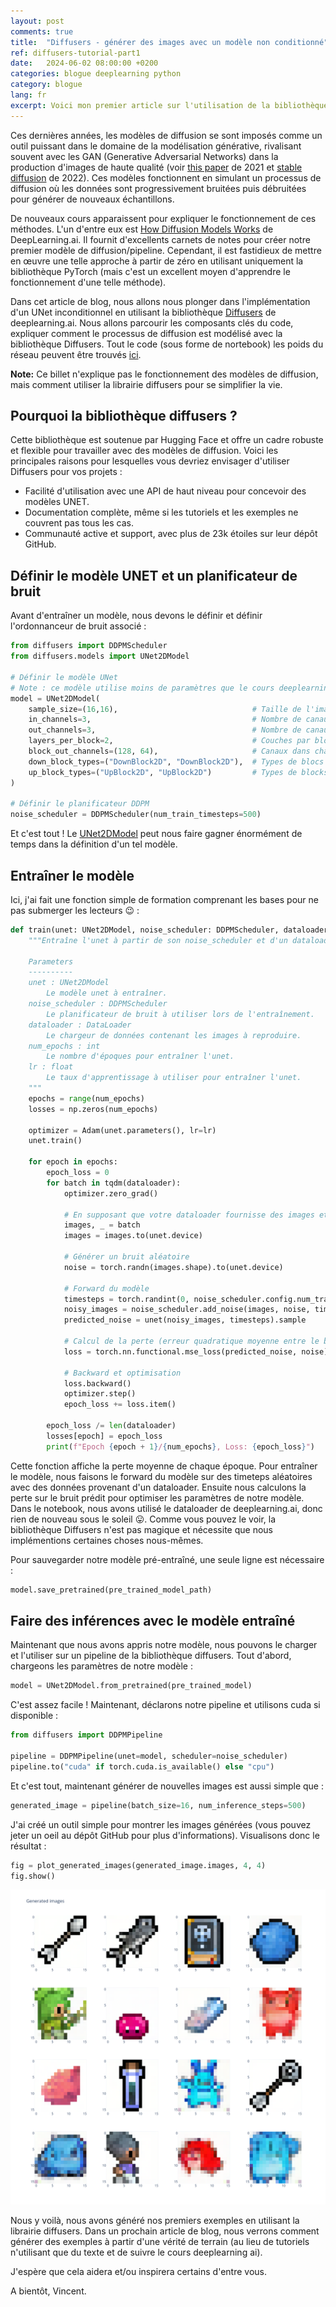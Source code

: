 ```yaml
---
layout: post
comments: true
title:  "Diffusers - générer des images avec un modèle non conditionné"
ref: diffusers-tutorial-part1
date:   2024-06-02 08:00:00 +0200
categories: blogue deeplearning python
category: blogue
lang: fr
excerpt: Voici mon premier article sur l'utilisation de la bibliothèque Diffusers pour générer des images avec un modèle non conditionné.
---
```


Ces dernières années, les modèles de diffusion se sont imposés comme un outil puissant dans le domaine de la modélisation générative, rivalisant souvent avec les GAN (Generative Adversarial Networks) dans la production d'images de haute qualité (voir [this paper](https://arxiv.org/abs/2105.05233) de 2021 et [stable diffusion](https://github.com/CompVis/stable-diffusion?tab=readme-ov-file) de 2022). Ces modèles fonctionnent en simulant un processus de diffusion où les données sont progressivement bruitées puis débruitées pour générer de nouveaux échantillons.

De nouveaux cours apparaissent pour expliquer le fonctionnement de ces méthodes. L'un d'entre eux est [How Diffusion Models Works](https://www.deeplearning.ai/short-courses/how-diffusion-models-work/) de DeepLearning.ai. Il fournit d'excellents carnets de notes pour créer notre premier modèle de diffusion/pipeline. Cependant, il est fastidieux de mettre en œuvre une telle approche à partir de zéro en utilisant uniquement la bibliothèque PyTorch (mais c'est un excellent moyen d'apprendre le fonctionnement d'une telle méthode).

Dans cet article de blog, nous allons nous plonger dans l'implémentation d'un UNet inconditionnel en utilisant la bibliothèque [Diffusers](https://github.com/huggingface/diffusers) de deeplearning.ai. Nous allons parcourir les composants clés du code, expliquer comment le processus de diffusion est modélisé avec la bibliothèque Diffusers. Tout le code (sous forme de nortebook) les poids du réseau peuvent être trouvés [ici](https://github.com/vroger11/diffusers-tutorials).

**Note:** Ce billet n'explique pas le fonctionnement des modèles de diffusion, mais comment utiliser la librairie diffusers pour se simplifier la vie.

## Pourquoi la bibliothèque diffusers ?

Cette bibliothèque est soutenue par Hugging Face et offre un cadre robuste et flexible pour travailler avec des modèles de diffusion. Voici les principales raisons pour lesquelles vous devriez envisager d'utiliser Diffusers pour vos projets :

- Facilité d'utilisation avec une API de haut niveau pour concevoir des modèles UNET.
- Documentation complète, même si les tutoriels et les exemples ne couvrent pas tous les cas.
- Communauté active et support, avec plus de 23k étoiles sur leur dépôt GitHub.

## Définir le modèle UNET et un planificateur de bruit

Avant d'entraîner un modèle, nous devons le définir et définir l'ordonnanceur de bruit associé :

```python
from diffusers import DDPMScheduler
from diffusers.models import UNet2DModel

# Définir le modèle UNet
# Note : ce modèle utilise moins de paramètres que le cours deeplearning.ai, car il n'est pas nécessaire d'avoir un modèle aussi grand pour cette tâche
model = UNet2DModel(
    sample_size=(16,16),                              # Taille de l'image d'entrée
    in_channels=3,                                    # Nombre de canaux d'entrée (par exemple, 3 pour RVB)
    out_channels=3,                                   # Nombre de canaux de sortie
    layers_per_block=2,                               # Couches par bloc dans l'UNet
    block_out_channels=(128, 64),                     # Canaux dans chaque bloc
    down_block_types=("DownBlock2D", "DownBlock2D"),  # Types de blocs descendants
    up_block_types=("UpBlock2D", "UpBlock2D")         # Types de blocks ascendants
)

# Définir le planificateur DDPM
noise_scheduler = DDPMScheduler(num_train_timesteps=500)
```

Et c'est tout ! Le [UNet2DModel](https://huggingface.co/docs/diffusers/api/models/unet2d) peut nous faire gagner énormément de temps dans la définition d'un tel modèle.

## Entraîner le modèle

Ici, j'ai fait une fonction simple de formation comprenant les bases pour ne pas submerger les lecteurs 😉 :

```python
def train(unet: UNet2DModel, noise_scheduler: DDPMScheduler, dataloader: DataLoader, num_epochs: int, lr: float) -> None:
    """Entraîne l'unet à partir de son noise_scheduler et d'un dataloader.

    Parameters
    ----------
    unet : UNet2DModel
        Le modèle unet à entraîner.
    noise_scheduler : DDPMScheduler
        Le planificateur de bruit à utiliser lors de l'entraînement.
    dataloader : DataLoader
        Le chargeur de données contenant les images à reproduire.
    num_epochs : int
        Le nombre d'époques pour entraîner l'unet.
    lr : float
        Le taux d'apprentissage à utiliser pour entraîner l'unet.
    """
    epochs = range(num_epochs)
    losses = np.zeros(num_epochs)

    optimizer = Adam(unet.parameters(), lr=lr)
    unet.train()

    for epoch in epochs:
        epoch_loss = 0
        for batch in tqdm(dataloader):
            optimizer.zero_grad()

            # En supposant que votre dataloader fournisse des images et des cibles (non utilisé ici)
            images, _ = batch
            images = images.to(unet.device)

            # Générer un bruit aléatoire
            noise = torch.randn(images.shape).to(unet.device)

            # Forward du modèle
            timesteps = torch.randint(0, noise_scheduler.config.num_train_timesteps, (images.shape[0],), device=unet.device).long()
            noisy_images = noise_scheduler.add_noise(images, noise, timesteps)
            predicted_noise = unet(noisy_images, timesteps).sample

            # Calcul de la perte (erreur quadratique moyenne entre le bruit réel et le bruit prédit)
            loss = torch.nn.functional.mse_loss(predicted_noise, noise)

            # Backward et optimisation
            loss.backward()
            optimizer.step()
            epoch_loss += loss.item()

        epoch_loss /= len(dataloader)
        losses[epoch] = epoch_loss
        print(f"Epoch {epoch + 1}/{num_epochs}, Loss: {epoch_loss}")
```

Cette fonction affiche la perte moyenne de chaque époque. Pour entraîner le modèle, nous faisons le forward du modèle sur des timeteps aléatoires avec des données provenant d'un dataloader. Ensuite nous calculons la perte sur le bruit prédit pour optimiser les paramètres de notre modèle. Dans le notebook, nous avons utilisé le dataloader de deeplearning.ai, donc rien de nouveau sous le soleil 😛. Comme vous pouvez le voir, la bibliothèque Diffusers n'est pas magique et nécessite que nous implémentions certaines choses nous-mêmes.

Pour sauvegarder notre modèle pré-entraîné, une seule ligne est nécessaire :

```python
model.save_pretrained(pre_trained_model_path)
```

## Faire des inférences avec le modèle entraîné

Maintenant que nous avons appris notre modèle, nous pouvons le charger et l'utiliser sur un pipeline de la bibliothèque diffusers.
Tout d'abord, chargeons les paramètres de notre modèle :

```python
model = UNet2DModel.from_pretrained(pre_trained_model)
```

C'est assez facile ! Maintenant, déclarons notre pipeline et utilisons cuda si disponible :

```python
from diffusers import DDPMPipeline

pipeline = DDPMPipeline(unet=model, scheduler=noise_scheduler)
pipeline.to("cuda" if torch.cuda.is_available() else "cpu")
```

Et c'est tout, maintenant générer de nouvelles images est aussi simple que :

```python
generated_image = pipeline(batch_size=16, num_inference_steps=500)
```

J'ai créé un outil simple pour montrer les images générées (vous pouvez jeter un oeil au dépôt GitHub pour plus d'informations).
Visualisons donc le résultat :

```python
fig = plot_generated_images(generated_image.images, 4, 4)
fig.show()
```

![images générées](/assets/images/diffusers/tutorial_1_unconditional.png)

Nous y voilà, nous avons généré nos premiers exemples en utilisant la librairie diffusers.
Dans un prochain article de blog, nous verrons comment générer des exemples à partir d'une vérité de terrain (au lieu de tutoriels n'utilisant que du texte et de suivre le cours deeplearning ai).

J'espère que cela aidera et/ou inspirera certains d'entre vous.

A bientôt, Vincent.

